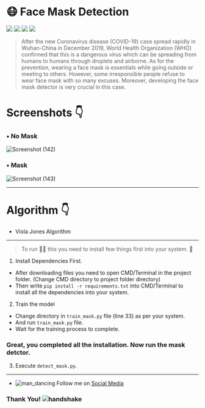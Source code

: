 # :mask: Face Mask Detection
![](https://img.shields.io/badge/Python-FFD43B?style=for-the-badge&logo=python&logoColor=darkgreen)
![](https://img.shields.io/badge/TensorFlow-FF6F00?style=for-the-badge&logo=TensorFlow&logoColor=white)
![](https://img.shields.io/badge/Keras-D00000?style=for-the-badge&logo=Keras&logoColor=white)
![](https://img.shields.io/badge/scikit_learn-F7931E?style=for-the-badge&logo=scikit-learn&logoColor=white)

> After the new Coronavirus disease (COVID-19) case spread rapidly in Wuhan-China in December 2019, World Health Organization (WHO) confirmed that this is a dangerous virus which can be spreading from humans to humans through droplets and airborne. As for the prevention, wearing a face mask is essentials while going outside or meeting to others. However, some irresponsible people refuse to wear face mask with so many excuses. Moreover, developing the face mask detector is very crucial in this case.

# Screenshots :point_down:
### • No Mask
![Screenshot (142)](https://user-images.githubusercontent.com/49164677/120317045-c73a5200-c2fb-11eb-9fe8-376e90cb99ee.png)

### • Mask
![Screenshot (143)](https://user-images.githubusercontent.com/49164677/120317061-cdc8c980-c2fb-11eb-85a3-8170688a7c9e.png)

---

# Algorithm 👇
- Viola Jones Algorithm

---

> To run :running_man: this you need to install few things first into your system. :robot:

1. Install Dependencies First.

- After downloading files you need to open CMD/Terminal in the project folder. (Change CMD directory to project folder directory)
- Then write ``` pip install -r requirements.txt ``` into CMD/Terminal to install all the dependencies into your system.

2. Train the model

- Change directory in ``` train_mask.py ``` file (line 33) as per your system.
- And run ``` train_mask.py ``` file.
- Wait for the training process to complete.

### Great, you completed all the installation. Now run the mask detctor.

3. Execute ``` detect_mask.py ```.

---

- ![man_dancing](https://user-images.githubusercontent.com/49164677/116800839-30bf1900-ab22-11eb-9b30-670f4158f51d.gif) Follow me on [Social Media](https://linktr.ee/unknown_abhi)

### Thank You! ![handshake](https://user-images.githubusercontent.com/49164677/116801244-94971100-ab25-11eb-939f-d3d0e8d66da5.gif)
